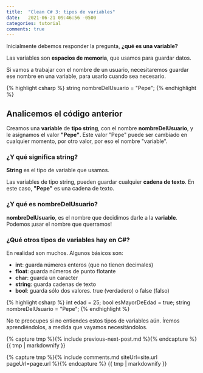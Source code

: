 ```yaml
---
title:  "Clean C# 3: tipos de variables"
date:   2021-06-21 09:46:56 -0500
categories: tutorial
comments: true
---
```


Inicialmente debemos responder la pregunta, **¿qué es una variable?**

Las variables son **espacios de memoria**, que usamos para guardar datos.

Si vamos a trabajar con el nombre de un usuario, necesitaremos guardar ese nombre en una variable, para usarlo cuando sea necesario.

{% highlight csharp %}
string nombreDelUsuario = "Pepe";
{% endhighlight %}

## Analicemos el código anterior

Creamos una **variable** de **tipo string**, con el nombre **nombreDelUsuario**, y le asignamos el valor **"Pepe"**.
Este valor "Pepe" puede ser cambiado en cualquier momento, por otro valor, por eso el nombre "variable".

### ¿Y qué significa string?
**String** es el tipo de variable que usamos.

Las variables de tipo string, pueden guardar cualquier **cadena de texto**. En este caso, **"Pepe"** es una cadena de texto.

### ¿Y qué es nombreDelUsuario?
**nombreDelUsuario**, es el nombre que decidimos darle a la **variable**. Podemos ¡usar el nombre que querramos!


### ¿Qué otros tipos de variables hay en C#?

En realidad son muchos. Algunos básicos son:

- **int**: guarda números enteros (que no tienen decimales)
- **float**: guarda números de punto flotante
- **char**: guarda un caracter
- **string**: guarda cadenas de texto
- **bool**: guarda sólo dos valores. true (verdadero) o false (falso)

{% highlight csharp %}
int edad = 25;
bool esMayorDeEdad = true;
string nombreDelUsuario = "Pepe";
{% endhighlight %}

No te preocupes si no entiendes estos tipos de variables aún.
Íremos aprendiéndolos, a medida que vayamos necesitándolos.

{% capture tmp %}{% include previous-next-post.md %}{% endcapture %}
{{ tmp | markdownify }}

{% capture tmp %}{% include comments.md siteUrl=site.url pageUrl=page.url %}{% endcapture %}
{{ tmp | markdownify }}